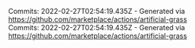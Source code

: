 Commits: 2022-02-27T02:54:19.435Z - Generated via https://github.com/marketplace/actions/artificial-grass
<br>
Commits: 2022-02-27T02:54:19.435Z - Generated via https://github.com/marketplace/actions/artificial-grass
<br>

